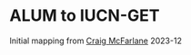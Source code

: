 # ALUM to IUCN-GET

Initial mapping from [Craig McFarlane](https://people.csiro.au/m/c/craig-macfarlane) 2023-12